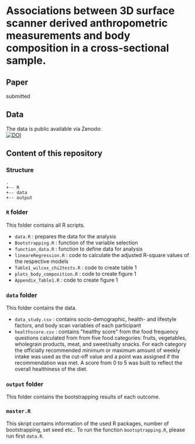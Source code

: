 # Associations between 3D surface scanner derived anthropometric measurements and body composition in a cross-sectional sample.

## Paper

submitted

## Data

The data is public available via Zenodo:
<br >
[![DOI](https://zenodo.org/badge/DOI/10.5281/zenodo.7108758.svg)](https://doi.org/10.5281/zenodo.7108758)


## Content of this repository

### Structure

```
.
+-- R
+-- data
+-- output

```

### `R` folder 

This folder contains all R scripts.

  - `data.R` : prepares the data for the analysis
  - `Bootstrapping.R` : function of the variable selection
  - `function_data.R` : function to define data for analysis
  - `lineareRegression.R` : code to calculate the adjusted R-square values of the respective models
  - `Table1_wilcox_chi2tests.R` : code to create table 1
  - `plots_body_composition.R` : code to create figure 1
  - `Appendix_Table1.R` : code to create figure 1
  
### `data` folder

This folder contains the data.
  - `data_study.csv` : contains socio-demographic, health- and lifestyle factors, and body scan variables of each participant
  - `healthscore.csv` : contains "healthy score" from the food frequency questions calculated from from five food categories: fruits, vegetables, wholegrain
products, meat, and sweet/salty snacks. For each category the officially recommended minimum or maximum amount of weekly intake was used as the cut-off value and a point was assigned if the recommendation was met. A score from 0 to 5 was built to reflect the overall healthiness of the diet.

### `output` folder

This folder contains the bootstrapping results of each outcome.

### `master.R` 

This skript contains information of the used R packages, number of bootstrapping, set seed etc.. To run the function `bootsptrapping.R`, please run first `data.R`.

